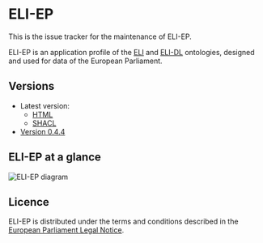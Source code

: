# ELI-EP

This is the issue tracker for the maintenance of ELI-EP. 

ELI-EP is an application profile of the [ELI](https://op.europa.eu/en/web/eu-vocabularies/eli) and [ELI-DL](https://joinup.ec.europa.eu/collection/eli-european-legislation-identifier/solution/eli-ontology-draft-legislation-eli-dl/) ontologies, designed and used for data of the European Parliament.

## Versions
- Latest version:
  - [HTML](./index.html)
  - [SHACL](./epi-ep.shacl.ttl)
- [Version 0.4.4](./0.4.4/)

## ELI-EP at a glance

![ELI-EP diagram](eli-ep.svg)

## Licence

ELI-EP is distributed under the terms and conditions described in the [European Parliament Legal Notice](https://www.europarl.europa.eu/legal-notice/).
